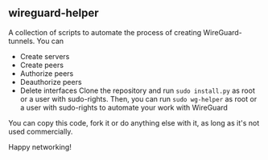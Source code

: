 ## wireguard-helper
A collection of scripts to automate the process of creating WireGuard-tunnels.
You can
- Create servers
- Create peers         
-  Authorize peers
- Deauthorize peers
- Delete interfaces
   Clone the repository and run `sudo install.py` as root or a user with sudo-rights.
   Then, you can run `sudo wg-helper` as root or a user with sudo-rights to automate your work with WireGuard

You can copy this code, fork it or do anything else with it, as long as it's not used commercially.

Happy networking!
